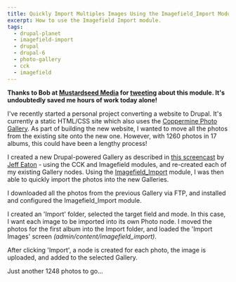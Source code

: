 ```yaml
---
title: Quickly Import Multiples Images Using the Imagefield_Import Module
excerpt: How to use the Imagefield Import module.
tags:
  - drupal-planet
  - imagefield-import
  - drupal
  - drupal-6
  - photo-gallery
  - cck
  - imagefield
---
```

**Thanks to Bob at [Mustardseed Media](http://mustardseedmedia.com) for [tweeting](http://twitter.com/mustardseedinc/status/14713096905) about this module. It's undoubtedly saved me hours of work today alone!**

I've recently started a personal project converting a website to Drupal. It's currently a static HTML/CSS site which also uses the [Coppermine Photo Gallery](http://coppermine-gallery.net). As part of building the new website, I wanted to move all the photos from the existing site onto the new one. However, with 1260 photos in 17 albums, this could have been a lengthy process!

I created a new Drupal-powered Gallery as described in [this screencast](http://lullabot.com/articles/photo-galleries-views-attach) by [Jeff Eaton](http://twitter.com/eaton) - using the CCK and Imagefield modules, and re-created each of my existing Gallery nodes. Using the [Imagefield_Import](http://drupal.org/project/imagefield_import) module, I was then able to quickly import the photos into the new Galleries.

I downloaded all the photos from the previous Gallery via FTP, and installed and configured the Imagefield_Import module.

I created an 'Import' folder, selected the target field and mode. In this case, I want each image to be imported into its own Photo node. I moved the photos for the first album into the Import folder, and loaded the 'Import Images' screen <em>(admin/content/imagefield_import)</em>.

After clicking 'Import', a node is created for each photo, the image is uploaded, and added to the selected Gallery.

Just another 1248 photos to go...

